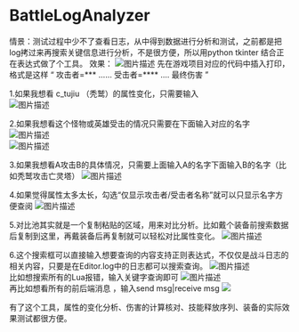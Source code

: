 # BattleLogAnalyzer
情景：测试过程中少不了查看日志，从中得到数据进行分析和测试，之前都是把log拷过来再搜索关键信息进行分析，不是很方便，所以用python tkinter 结合正在表达式做了个工具。
效果：
![图片描述](https://testerhome.com/uploads/photo/2021/9af80c98-d712-45ba-ba2f-43a503494dc2.png!large)
先在游戏项目对应的代码中插入打印，格式是这样   “ 攻击者=***    ...... 受击者=****  ....  最终伤害 ”

1.如果我想看 c_tujiu （秃鹫）的属性变化，只需要输入  
![图片描述](https://testerhome.com/uploads/photo/2021/dfbca728-1edd-484a-bf23-7e42268a6f16.png!large)

2.如果我想看这个怪物或英雄受击的情况只需要在下面输入对应的名字  
![图片描述](https://testerhome.com/uploads/photo/2021/8e9cd50b-50dd-4d2f-9298-196add63ef4e.png!large)  
![图片描述](https://testerhome.com/uploads/photo/2021/dad5414c-f4af-4837-b01a-942b7430b980.png!large)



3.如果我想看A攻击B的具体情况，只需要上面输入A的名字下面输入B的名字（比如秃鹫攻击亡灵塔）
![图片描述](https://testerhome.com/uploads/photo/2021/f5fc8fda-1d08-4f27-a523-0e3d3ed277bb.png!large)  


4.如果觉得属性太多太长，勾选“仅显示攻击者/受击者名称”就可以只显示名字方便查阅
![图片描述](https://testerhome.com/uploads/photo/2021/2c215bd9-12de-4407-bb7d-e656acf93616.png!large)




5.对比池其实就是一个复制粘贴的区域，用来对比分析。比如戴个装备前搜索数据后复制到这里，再戴装备后再复制就可以轻松对比属性变化。
![图片描述](https://testerhome.com/uploads/photo/2021/6142a742-c2ab-4c3b-b13b-86c11a03ae42.png!large)

6.这个搜索框可以直接输入想要查询的内容支持正则表达式，不仅仅是战斗日志的相关内容，只要是在Editor.log中的日志都可以搜索查询。
![图片描述](https://testerhome.com/uploads/photo/2021/d41e06c7-8257-4b3c-9037-c82b4b09d737.png!large)  
比如想搜索所有的Lua报错，输入关键字查询即可
![图片描述](https://testerhome.com/uploads/photo/2021/f2272668-bc87-427d-807d-2529f14fb1c2.png!large)  
再比如想看所有的前后端消息 ，输入send msg|receive msg
![](/uploads/photo/2021/f5ac2118-c76b-4362-b084-42df38138c99.png!large)


有了这个工具，属性的变化分析、伤害的计算核对、技能释放序列、装备的实际效果测试都很方便。




